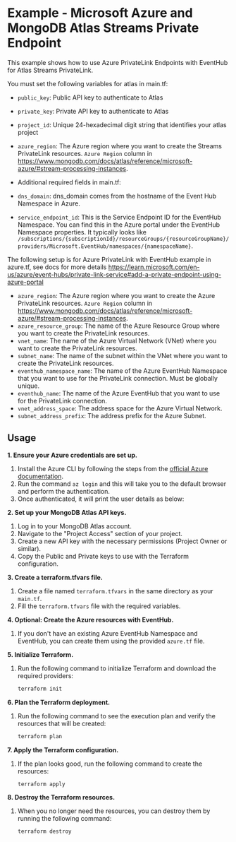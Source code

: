 # Example - Microsoft Azure and MongoDB Atlas Streams Private Endpoint

This example shows how to use Azure PrivateLink Endpoints with EventHub for Atlas Streams PrivateLink.

You must set the following variables for atlas in main.tf:

- `public_key`: Public API key to authenticate to Atlas
- `private_key`: Private API key to authenticate to Atlas
- `project_id`: Unique 24-hexadecimal digit string that identifies your atlas project
- `azure_region`: The Azure region where you want to create the Streams PrivateLink resources. `Azure Region` column in https://www.mongodb.com/docs/atlas/reference/microsoft-azure/#stream-processing-instances. 

- Additional required fields in main.tf:
- `dns_domain`: dns_domain comes from the hostname of the Event Hub Namespace in Azure.
- `service_endpoint_id`: This is the Service Endpoint ID for the EventHub Namespace. You can find this in the Azure portal under the EventHub Namespace properties. It typically looks like `/subscriptions/{subscriptionId}/resourceGroups/{resourceGroupName}/providers/Microsoft.EventHub/namespaces/{namespaceName}`.

The following setup is for Azure PrivateLink with EventHub example in azure.tf, see docs for more details https://learn.microsoft.com/en-us/azure/event-hubs/private-link-service#add-a-private-endpoint-using-azure-portal

- `azure_region`: The Azure region where you want to create the Azure PrivateLink resources. `Azure Region` column in https://www.mongodb.com/docs/atlas/reference/microsoft-azure/#stream-processing-instances.
- `azure_resource_group`: The name of the Azure Resource Group where you want to create the PrivateLink resources. 
- `vnet_name`: The name of the Azure Virtual Network (VNet) where you want to create the PrivateLink resources.
- `subnet_name`: The name of the subnet within the VNet where you want to create the PrivateLink resources. 
- `eventhub_namespace_name`: The name of the Azure EventHub Namespace that you want to use for the PrivateLink connection. Must be globally unique. 
- `eventhub_name`: The name of the Azure EventHub that you want to use for the PrivateLink connection. 
- `vnet_address_space`: The address space for the Azure Virtual Network. 
- `subnet_address_prefix`: The address prefix for the Azure Subnet.

## Usage

**1\. Ensure your Azure credentials are set up.**

1. Install the Azure CLI by following the steps from the [official Azure documentation](https://docs.microsoft.com/en-us/cli/azure/install-azure-cli).
2. Run the command `az login` and this will take you to the default browser and perform the authentication.
3. Once authenticated, it will print the user details as below:

**2\. Set up your MongoDB Atlas API keys.**
1. Log in to your MongoDB Atlas account.
2. Navigate to the "Project Access" section of your project.
3. Create a new API key with the necessary permissions (Project Owner or similar).
4. Copy the Public and Private keys to use with the Terraform configuration.

**3\. Create a terraform.tfvars file.**
1. Create a file named `terraform.tfvars` in the same directory as your `main.tf`.
2. Fill the `terraform.tfvars` file with the required variables.

**4\. Optional: Create the Azure resources with EventHub.**
1. If you don't have an existing Azure EventHub Namespace and EventHub, you can create them using the provided `azure.tf` file.

**5\. Initialize Terraform.**
1. Run the following command to initialize Terraform and download the required providers:
   ```bash
   terraform init
   ```
**6\. Plan the Terraform deployment.**
1. Run the following command to see the execution plan and verify the resources that will be created:
   ```bash
   terraform plan
   ```
   
**7\. Apply the Terraform configuration.**
1. If the plan looks good, run the following command to create the resources:
   ```bash
   terraform apply
   ```

**8\. Destroy the Terraform resources.**
1. When you no longer need the resources, you can destroy them by running the following command:
   ```bash
   terraform destroy
   ```

